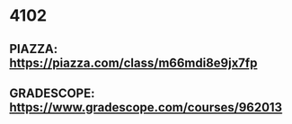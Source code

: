 # 4102
## PIAZZA: https://piazza.com/class/m66mdi8e9jx7fp  
## GRADESCOPE: https://www.gradescope.com/courses/962013  
